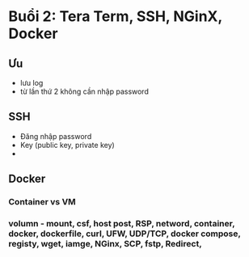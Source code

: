 # Buổi 2: Tera Term, SSH, NGinX, Docker
## Ưu
- lưu log
- từ lần thứ 2 không cần nhập password
##  SSH
- Đăng nhập password
- Key (public key, private key)
- 

## Docker
### Container vs VM
### volumn - mount, csf, host post, RSP, netword, container, docker, dockerfile, curl, UFW, UDP/TCP, docker compose, registy, wget, iamge, NGinx, SCP, fstp, Redirect, 
